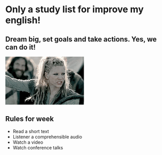 # Only a study list for improve my english!
## Dream big, set goals and take actions. Yes, we can do it!
![goal image](image/goal.gif)

## Rules for week
- Read a short text
- Listener a comprehensible audio
- Watch a video
- Watch conference talks
